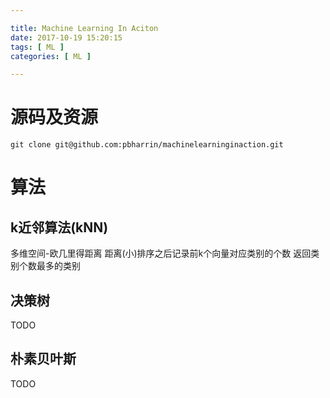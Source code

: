 ```yaml
---

title: Machine Learning In Aciton
date: 2017-10-19 15:20:15
tags: [ ML ]
categories: [ ML ]

---
```


源码及资源
==========
`git clone git@github.com:pbharrin/machinelearninginaction.git`

算法
====

k近邻算法(kNN)
--------------

多维空间-欧几里得距离
距离(小)排序之后记录前k个向量对应类别的个数
返回类别个数最多的类别


决策树
------
TODO

朴素贝叶斯
---------
TODO

